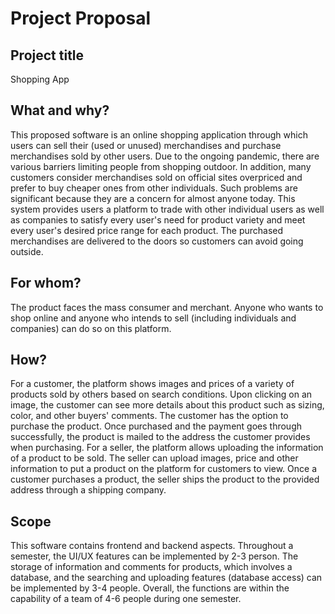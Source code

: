 # Project Proposal

## Project title
Shopping App

## What and why?
This proposed software is an online shopping application through which users can sell their (used or unused) merchandises and purchase merchandises sold by other users. Due to the ongoing pandemic, there are various barriers limiting people from shopping outdoor. In addition, many customers consider merchandises sold on official sites overpriced and prefer to buy cheaper ones from other individuals. Such problems are significant because they are a concern for almost anyone today. This system provides users a platform to trade with other individual users as well as companies to satisfy every user's need for product variety and meet every user's desired price range for each product. The purchased merchandises are delivered to the doors so customers can avoid going outside.

## For whom?
The product faces the mass consumer and merchant. Anyone who wants to shop online and anyone who intends to sell (including individuals and companies) can do so on this platform.

## How?
For a customer, the platform shows images and prices of a variety of products sold by others based on search conditions. Upon clicking on an image, the customer can see more details about this product such as sizing, color, and other buyers' comments. The customer has the option to purchase the product. Once purchased and the payment goes through successfully, the product is mailed to the address the customer provides when purchasing. For a seller, the platform allows uploading the information of a product to be sold. The seller can upload images, price and other information to put a product on the platform for customers to view. Once a customer purchases a product, the seller ships the product to the provided address through a shipping company.

## Scope
This software contains frontend and backend aspects. Throughout a semester, the UI/UX features can be implemented by 2-3 person. The storage of information and comments for products, which involves a database, and the searching and uploading features (database access) can be implemented by 3-4 people. Overall, the functions are within the capability of a team of 4-6 people during one semester.
